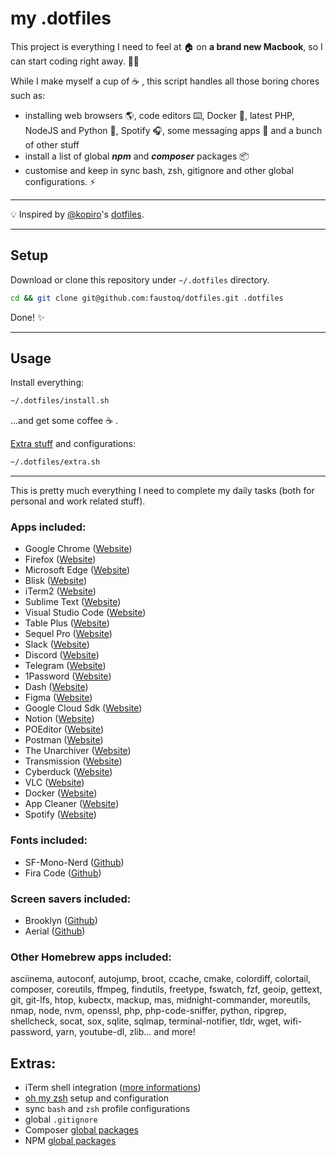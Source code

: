 # my .dotfiles

This project is everything I need to feel at 🏠  on **a brand new Macbook**, so I can start coding right away. 🧑‍💻

While I make myself a cup of ☕️ , this script handles all those boring chores such as:
- installing web browsers 🌎, code editors ⌨️, Docker 🐳, latest PHP, NodeJS and Python 🔧, Spotify 🎧, some messaging apps 💬 and a bunch of other stuff
- install a list of global ***npm*** and ***composer*** packages 📦
- customise and keep in sync bash, zsh, gitignore and other global configurations. ⚡️

---
💡 Inspired by [@kopiro](https://github.com/kopiro/)'s [dotfiles](https://github.com/kopiro/dotfiles).

---

## Setup
Download or clone this repository under `~/.dotfiles` directory.
```bash
cd && git clone git@github.com:faustoq/dotfiles.git .dotfiles
```
Done! ✨

---

## Usage
Install everything:
```bash
~/.dotfiles/install.sh
```
...and get some coffee ☕️ .

<a href="#extras">Extra stuff</a> and configurations:
```bash
~/.dotfiles/extra.sh
```

---

This is pretty much everything I need to complete my daily tasks (both for personal and work related stuff).

### Apps included:
- Google Chrome ([Website](https://www.google.com/chrome/))
- Firefox ([Website](https://www.mozilla.org/en-US/firefox/))
- Microsoft Edge ([Website](https://www.microsoft.com/en-us/edge))
- Blisk ([Website](https://blisk.io/))
- iTerm2 ([Website](https://iterm2.com/))
- Sublime Text ([Website](https://www.sublimetext.com/))
- Visual Studio Code ([Website](https://code.visualstudio.com/))
- Table Plus ([Website](https://tableplus.com/))
- Sequel Pro ([Website](https://www.sequelpro.com/))
- Slack ([Website](https://www.slack.com/))
- Discord ([Website](https://discord.com/))
- Telegram ([Website](https://telegram.org/))
- 1Password ([Website](https://1password.com/))
- Dash ([Website](https://kapeli.com/dash))
- Figma ([Website](https://www.figma.com/))
- Google Cloud Sdk ([Website](https://cloud.google.com/sdk/))
- Notion ([Website](https://www.notion.so/))
- POEditor ([Website](https://poeditor.com/))
- Postman ([Website](https://www.postman.com/))
- The Unarchiver ([Website](https://theunarchiver.com/))
- Transmission ([Website](https://transmissionbt.com/))
- Cyberduck ([Website](https://cyberduck.io/))
- VLC ([Website](https://www.videolan.org/vlc/))
- Docker ([Website](https://www.docker.com/))
- App Cleaner ([Website](https://freemacsoft.net/appcleaner/))
- Spotify ([Website](https://www.spotify.com/))

### Fonts included:
- SF-Mono-Nerd ([Github](https://github.com/epk/SF-Mono-Nerd-Font))
- Fira Code ([Github](https://github.com/tonsky/FiraCode))

### Screen savers included:
- Brooklyn ([Github](https://github.com/pedrommcarrasco/Brooklyn))
- Aerial ([Github](https://github.com/JohnCoates/Aerial))

### Other Homebrew apps included:
asciinema, autoconf, autojump, broot, ccache, cmake, colordiff, colortail, composer, coreutils, ffmpeg, findutils, freetype, fswatch, fzf, geoip, gettext, git, git-lfs, htop, kubectx, mackup, mas, midnight-commander, moreutils, nmap, node, nvm, openssl, php, php-code-sniffer, python, ripgrep, shellcheck, socat, sox, sqlite, sqlmap, terminal-notifier, tldr, wget, wifi-password, yarn, youtube-dl, zlib... and more!

## Extras:
- iTerm shell integration ([more informations](https://iterm2.com/documentation-shell-integration.html))
- [oh my zsh](https://ohmyz.sh/) setup and configuration
- sync `bash` and `zsh` profile configurations
- global `.gitignore`
- Composer [global packages](/packages/composer.txt)
- NPM [global packages](/packages/npm.txt)
